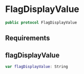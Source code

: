 # FlagDisplayValue

``` swift
public protocol FlagDisplayValue
```

## Requirements

## flagDisplayValue

``` swift
var flagDisplayValue:​ String
```
